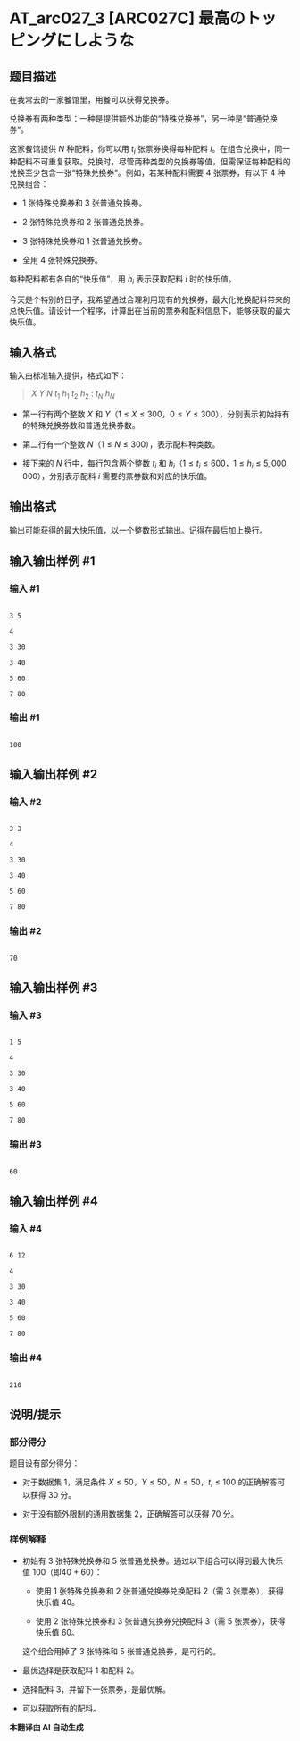 # AT_arc027_3 [ARC027C] 最高のトッピングにしような

## 题目描述

在我常去的一家餐馆里，用餐可以获得兑换券。

兑换券有两种类型：一种是提供额外功能的“特殊兑换券”，另一种是“普通兑换券”。

这家餐馆提供 $N$ 种配料，你可以用 $t_i$ 张票券换得每种配料 $i$。在组合兑换中，同一种配料不可重复获取。兑换时，尽管两种类型的兑换券等值，但需保证每种配料的兑换至少包含一张“特殊兑换券”。例如，若某种配料需要 4 张票券，有以下 4 种兑换组合：

- 1 张特殊兑换券和 3 张普通兑换券。
- 2 张特殊兑换券和 2 张普通兑换券。
- 3 张特殊兑换券和 1 张普通兑换券。
- 全用 4 张特殊兑换券。

每种配料都有各自的“快乐值”，用 $h_i$ 表示获取配料 $i$ 时的快乐值。

今天是个特别的日子，我希望通过合理利用现有的兑换券，最大化兑换配料带来的总快乐值。请设计一个程序，计算出在当前的票券和配料信息下，能够获取的最大快乐值。

## 输入格式

输入由标准输入提供，格式如下：

> $X$ $Y$ $N$ $t_1$ $h_1$ $t_2$ $h_2$ : $t_N$ $h_N$

- 第一行有两个整数 $X$ 和 $Y$（$1 \leq X \leq 300$，$0 \leq Y \leq 300$），分别表示初始持有的特殊兑换券数和普通兑换券数。
- 第二行有一个整数 $N$（$1 \leq N \leq 300$），表示配料种类数。
- 接下来的 $N$ 行中，每行包含两个整数 $t_i$ 和 $h_i$（$1 \leq t_i \leq 600$，$1 \leq h_i \leq 5,000,000$），分别表示配料 $i$ 需要的票券数和对应的快乐值。

## 输出格式

输出可能获得的最大快乐值，以一个整数形式输出。记得在最后加上换行。

## 输入输出样例 #1

### 输入 #1

```
3 5
4
3 30
3 40
5 60
7 80
```

### 输出 #1

```
100
```

## 输入输出样例 #2

### 输入 #2

```
3 3
4
3 30
3 40
5 60
7 80
```

### 输出 #2

```
70
```

## 输入输出样例 #3

### 输入 #3

```
1 5
4
3 30
3 40
5 60
7 80
```

### 输出 #3

```
60
```

## 输入输出样例 #4

### 输入 #4

```
6 12
4
3 30
3 40
5 60
7 80
```

### 输出 #4

```
210
```

## 说明/提示

### 部分得分

题目设有部分得分：

- 对于数据集 1，满足条件 $X \leq 50$，$Y \leq 50$，$N \leq 50$，$t_i \leq 100$ 的正确解答可以获得 30 分。
- 对于没有额外限制的通用数据集 2，正确解答可以获得 70 分。

### 样例解释

- 初始有 3 张特殊兑换券和 5 张普通兑换券。通过以下组合可以得到最大快乐值 100（即40 + 60）：
  - 使用 1 张特殊兑换券和 2 张普通兑换券兑换配料 2（需 3 张票券），获得快乐值 40。
  - 使用 2 张特殊兑换券和 3 张普通兑换券兑换配料 3（需 5 张票券），获得快乐值 60。
  这个组合用掉了 3 张特殊和 5 张普通兑换券，是可行的。

- 最优选择是获取配料 1 和配料 2。

- 选择配料 3，并留下一张票券，是最优解。

- 可以获取所有的配料。

 **本翻译由 AI 自动生成**